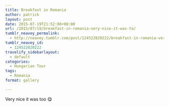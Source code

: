 ```yaml
---
title: Breakfast in Romania
author: patrick
layout: post
date: 2015-07-19T21:52:08+00:00
url: /2015/07/19/breakfast-in-romania-very-nice-it-was-to/
tumblr_neavey_permalink:
  - http://neavey.tumblr.com/post/124522820222/breakfast-in-romania-very-nice-it-was-to
tumblr_neavey_id:
  - 124522820222
travelify_sidebarlayout:
  - default
categories:
  - Hungarian Tour
tags:
  - Romania
format: gallery

---
```

Very nice it was too 😋